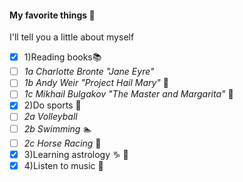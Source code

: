 
#### Му favorite things :green_heart:
I'll tell you a little about myself
- [x] 1)Reading books:books:
- [ ] *1a Charlotte Bronte "Jane Eyre"*
- [ ] *1b Andy Weir "Project Hail Mary"* :milky_way:
- [ ] *1c Mikhail Bulgakov "The Master and Margarita"* :steam_locomotive:
- [x] 2)Do sports :muscle:
- [ ]  *2a Volleyball*
- [ ]  *2b Swimming* :swimmer:
- [ ]  *2c Horse Racing* :horse_racing: 
- [x] 3)Learning astrology :capricorn: :star2:
- [x] 4)Listen to music :musical_score:
###### 
